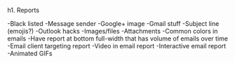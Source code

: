 h1. Reports

-Black listed
-Message sender
-Google+ image
-Gmail stuff
-Subject line (emojis?)
-Outlook hacks
-Images/files
-Attachments
-Common colors in emails
-Have report at bottom full-width that has volume of emails over time
-Email client targeting report
-Video in email report
-Interactive email report
-Animated GIFs
